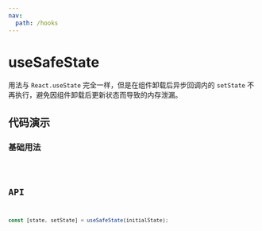 ```yaml
---
nav:
  path: /hooks
---
```


# useSafeState

用法与 `React.useState` 完全一样，但是在组件卸载后异步回调内的 `setState` 不再执行，避免因组件卸载后更新状态而导致的内存泄漏。

## 代码演示

### 基础用法

<code src="./demo/demo1.tsx" />

## API

```typescript
const [state, setState] = useSafeState(initialState);
```
